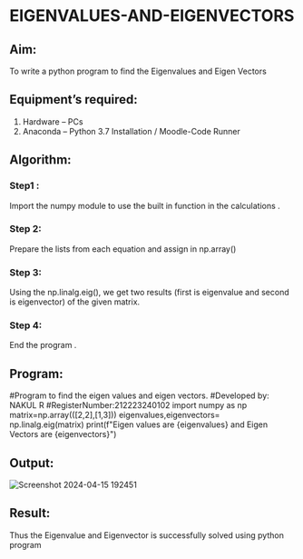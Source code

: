 # EIGENVALUES-AND-EIGENVECTORS
## Aim:
To write a python program to find the Eigenvalues and Eigen Vectors
## Equipment’s required:
1. 	Hardware – PCs
2. 	Anaconda – Python 3.7 Installation / Moodle-Code Runner
## Algorithm:
### Step1 : 
Import the numpy module to use the built in function in the calculations .
### Step 2: 
Prepare the lists from each equation and assign in np.array()
### Step 3: 
Using the np.linalg.eig(),  we get two results (first is eigenvalue and second is eigenvector) of the given matrix.
### Step 4: 
End the program .
## Program:
#Program to find the eigen values and eigen vectors.
#Developed by: NAKUL R 
#RegisterNumber:212223240102
import numpy as np
matrix=np.array(([2,2],[1,3]))
eigenvalues,eigenvectors= np.linalg.eig(matrix)
print(f"Eigen values are {eigenvalues} and Eigen Vectors are {eigenvectors}")
## Output:
![Screenshot 2024-04-15 192451](https://github.com/Nakul1411/EIGENVALUES-AND-EIGENVECTORS/assets/138849780/f5dec494-f940-4484-85ce-0b401bb884a0)

## Result:
Thus the Eigenvalue and Eigenvector is successfully solved using python program
